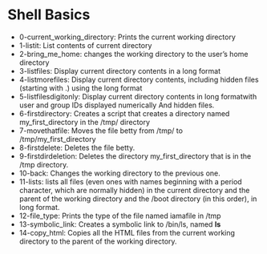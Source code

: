 # Shell Basics

- 0-current_working_directory: Prints the current working directory
- 1-listit: List contents of current directory
- 2-bring_me_home: changes the working directory to the user’s home directory
- 3-listfiles: Display current directory contents in a long format
- 4-listmorefiles: Display current directory contents, including hidden files (starting with .) using the long format
- 5-listfilesdigitonly: Display current directory contents in long formatwith user and group IDs displayed numerically
And hidden files.
- 6-firstdirectory: Creates a script that creates a directory named my_first_directory in the /tmp/ directory
- 7-movethatfile: Moves the file betty from /tmp/ to /tmp/my_first_directory
- 8-firstdelete: Deletes the file betty.
- 9-firstdirdeletion: Deletes the directory my_first_directory that is in the /tmp directory.
- 10-back: Changes the working directory to the previous one.
- 11-lists: lists all files (even ones with names beginning with a period character, which are normally hidden) in the current directory and the parent of the working directory and the /boot directory (in this order), in long format.
- 12-file_type: Prints the type of the file named iamafile in /tmp
- 13-symbolic_link: Creates a symbolic link to /bin/ls, named __ls__
- 14-copy_html: Copies all the HTML files from the current working directory to the parent of the working directory.
